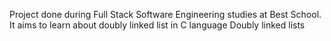 Project done during Full Stack Software Engineering studies at Best School. It aims to learn about doubly linked list in C language Doubly linked lists
